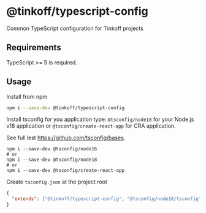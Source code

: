 # @tinkoff/typescript-config

Common TypeScript configuration for Tinkoff projects

## Requirements

TypeScript >= 5 is required.

## Usage

Install from npm

```bash
npm i --save-dev @tinkoff/typescript-config
```

Install tsconfig for you application type: `@tsconfig/node18` for your Node.js v18 application or `@tsconfig/create-react-app` for CRA application.

See full lest https://github.com/tsconfig/bases.

```shell
npm i --save-dev @tsconfig/node16
# or
npm i --save-dev @tsconfig/node18
# or
npm i --save-dev @tsconfig/create-react-app
```

Create `tsconfig.json` at the project root

```json
{
  "extends": ["@tinkoff/typescript-config", "@tsconfig/node18/tsconfig"]
}
```
